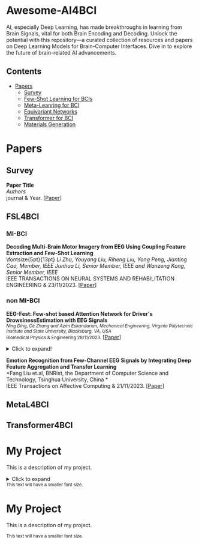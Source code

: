 # Awesome-AI4BCI
AI, especially Deep Learning, has made breakthroughs in learning from Brain Signals, vital for both Brain Encoding and Decoding. Unlock the potential with this repository—a curated collection of resources and papers on Deep Learning Models for Brain-Computer Interfaces. Dive in to explore the future of brain-related AI advancements.

## Contents
- [Papers](#papers)
  - [Survey](#survey)
  - [Few-Shot Learning for BCIs](#FSL4BCI)
  - [Meta-Leanring for BCI](#MetaL4BCI)
  - [Equivariant Networks](#equivariant-networks)
  - [Transformer for BCI](#transformer4BCI)
  - [Materials Generation](#materials-generation)


# Papers

## Survey

**Paper Title** \
*Authors*\
journal & Year. [[Paper](https://www.)] 

## FSL4BCI

### MI-BCI

**Decoding Multi-Brain Motor Imagery from EEG Using Coupling Feature Extraction and Few-Shot Learning** \
\fontsize{5pt}{13pt} *Li Zhu, Youyang Liu, Riheng Liu, Yong Peng, Jianting Cao, Member, IEEE Junhua Li, Senior Member, IEEE and Wanzeng Kong, Senior Member, IEEE*\
IEEE TRANSACTIONS ON NEURAL SYSTEMS AND REHABILITATION ENGINEERING & 23/11/2023. [[Paper](https://europepmc.org/article/med/37995161#full-text-links)] 

### non MI-BCI
**EEG-Fest: Few-shot based Attention Network for Driver's DrowsinessEstimation with EEG Signals** \
<small>*Ning Ding, Ce Zhang and Azim Eskandarian, Mechanical Engineering, Virginia Polytechnic Institute and State University, Blacksburg, VA, USA* \
Biomedical Physics & Engineering  28/11/2023.</small> [[Paper](https://iopscience.iop.org/article/10.1088/2057-1976/ad0f3f/pdf)]
<details>
<summary>Click to expand!</summary>

This is the hidden content that will be shown or hidden based on user interaction.
</details>


**Emotion Recognition from Few-Channel EEG Signals by Integrating Deep Feature Aggregation and Transfer Learning** \
*Fang Liu et.al, BNRist, the Department of Computer Science and Technology, Tsinghua University, China  *\
IEEE Transactions on Affective Computing & 21/11/2023. [[Paper](https://www.computer.org/csdl/journal/ta/5555/01/10328701/1SkODjGeYz6)] 

## MetaL4BCI

## Transformer4BCI

# My Project

This is a description of my project.

<details>
<summary>Click to expand</summary>

## Installation

Instructions for installing the project.

## Usage

Information on how to use the project.

## Contributing

Guidelines for contributing to the project.

</details>
<span style="font-size: smaller;">This text will have a smaller font size.</span>

# My Project

This is a description of my project.

<small>This text will have a smaller font size.</small>

